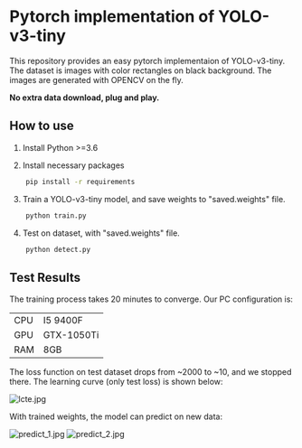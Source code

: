 # Pytorch implementation of YOLO-v3-tiny

This repository provides an easy pytorch implementaion of YOLO-v3-tiny.
The dataset is images with color rectangles on black background. 
The images are generated with OPENCV on the fly. 


**No extra data download, plug and play.**


## How to use

1. Install Python >=3.6

2. Install necessary packages
```bash
    pip install -r requirements
```

3. Train a YOLO-v3-tiny model, and save weights to "saved.weights" file.
```bash
    python train.py
```

4. Test on dataset, with "saved.weights" file.
```bash
    python detect.py
```

## Test Results

The training process takes 20 minutes to converge. 
Our PC configuration is:

|  |  |
| --- | --- |
| CPU | I5 9400F |
| GPU | GTX-1050Ti |
| RAM | 8GB |


The loss function on test dataset drops from ~2000 to ~10, and we stopped there.
The learning curve (only test loss) is shown below:

![lcte.jpg](https://wx2.sinaimg.cn/mw690/008b8Ivhly1ghw3g4gxoej30hs0dc74l.jpg)

With trained weights, the model can predict on new data:

![predict_1.jpg](https://wx2.sinaimg.cn/small/008b8Ivhgy1ghvjhntdvvj30eg0ega9x.jpg)
![predict_2.jpg](https://wx3.sinaimg.cn/small/008b8Ivhgy1ghvjhlf3c8j30eg0egdfo.jpg)

